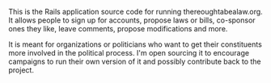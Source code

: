 This is the Rails application source code for running thereoughtabealaw.org.  It allows people to sign up for accounts, propose laws or bills, co-sponsor ones they like, leave comments, propose modifications and more.

It is meant for organizations or politicians who want to get their constituents more involved in the political process.  I'm open sourcing it to encourage campaigns to run their own version of it and possibly contribute back to the project.